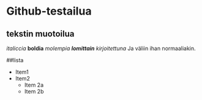 # Github-testailua
## tekstin muotoilua
*italiccia*
**boldia**
_molempia **lomittain** kirjoitettuna_
Ja väliin ihan normaaliakin.


##lista
* Item1
* Item2
  * Item 2a
  * Item 2b
